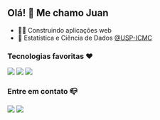 ## Olá! 👋 Me chamo Juan 

* 👨‍💻  Construindo aplicações web
* 🏫  Estatística e Ciência de Dados [@USP-ICMC](https://www.icmc.usp.br/)

### Tecnologias favoritas ❤️

[![](https://img.shields.io/badge/-TypeScript-lightgrey?logo=TypeScript&labelColor=fafafa&color=fafafa)](#)
[![](https://img.shields.io/badge/-React-lightgrey?logo=React&labelColor=fafafa&color=fafafa&logoColor=61aefb)](#)
[![](https://img.shields.io/badge/-TailwindCSS-lightgrey?logo=TailwindCSS&labelColor=fafafa&color=fafafa)](#)

### Entre em contato 📪

[![](https://img.shields.io/badge/-LinkedIn-blue?logo=Linkedin&logoColor=white)](https://www.linkedin.com/in/juan-pablo-carrilho/)
[![](https://img.shields.io/badge/-juan@carrilho.tech-red?logo=Minutemailer&logoColor=white)](mailto:juan@carrilho.tech)
